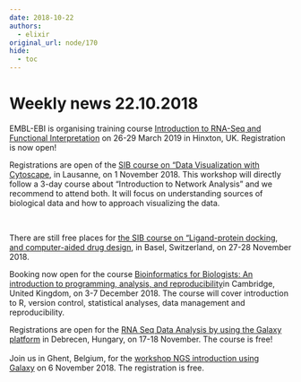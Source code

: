 ```yaml
---
date: 2018-10-22
authors:
  - elixir
original_url: node/170
hide:
  - toc
---
```


# Weekly news 22.10.2018

<p>EMBL-EBI is organising training course&nbsp;<a href="https://elixir-europe.us4.list-manage.com/track/click?u=751beffce2e491f94d6f66918&amp;id=a4a5b1cb81&amp;e=64fa86a9a6" target="_blank">Introduction to RNA-Seq and Functional Interpretation</a>&nbsp;on 26-29 March 2019 in Hinxton, UK. Registration is now open!</p>

<p>Registrations are open of the&nbsp;<a href="https://elixir-europe.us4.list-manage.com/track/click?u=751beffce2e491f94d6f66918&amp;id=f33fae46e0&amp;e=64fa86a9a6" target="_blank">SIB course on “Data Visualization with Cytoscape</a>, in Lausanne, on 1 November 2018. This workshop will directly follow a 3-day course about “Introduction to Network Analysis” and we recommend to attend both. It will focus on understanding sources of biological data and how to approach visualizing the data.</p>

<p>&nbsp;</p>

<p>There are still free places for&nbsp;<a href="https://elixir-europe.us4.list-manage.com/track/click?u=751beffce2e491f94d6f66918&amp;id=1a97611351&amp;e=64fa86a9a6" target="_blank">the SIB course on “Ligand-protein docking, and computer-aided drug design</a>, in Basel, Switzerland, on 27-28 November 2018.</p>

<p>Booking now open for the course&nbsp;<a href="https://elixir-europe.us4.list-manage.com/track/click?u=751beffce2e491f94d6f66918&amp;id=486df54df9&amp;e=64fa86a9a6" target="_blank">Bioinformatics for Biologists: An introduction to programming, analysis, and reproducibility</a>in Cambridge, United Kingdom, on 3-7 December 2018. The course will cover introduction to R, version control, statistical analyses, data management and reproducibility.</p>

<p>Registrations are open for the&nbsp;<a href="https://elixir-europe.us4.list-manage.com/track/click?u=751beffce2e491f94d6f66918&amp;id=be54cc87e4&amp;e=64fa86a9a6" target="_blank">RNA Seq Data Analysis by using the Galaxy platform</a>&nbsp;in Debrecen, Hungary, on 17-18 November. The course is free!<br />
<br />
Join us in Ghent, Belgium, for the&nbsp;<a href="https://elixir-europe.us4.list-manage.com/track/click?u=751beffce2e491f94d6f66918&amp;id=3b0c5282e1&amp;e=64fa86a9a6" target="_blank">workshop NGS introduction using Galaxy</a>&nbsp;on 6 November 2018. The registration is free.</p>

